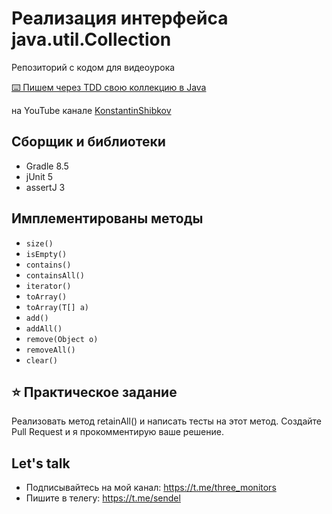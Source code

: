 # Реализация интерфейса java.util.Collection

Репозиторий с кодом для видеоурока

[⌨️ Пишем через TDD свою коллекцию в Java](https://youtu.be/NW8nX5v_bUA)

на YouTube канале [KonstantinShibkov](https://www.youtube.com/@KonstantinShibkov)

## Сборщик и библиотеки

- Gradle 8.5
- jUnit 5
- assertJ 3

## Имплементированы методы

- `size()`
- `isEmpty()`
- `contains()`
- `containsAll()`
- `iterator()`
- `toArray()`
- `toArray(T[] a)`
- `add()`
- `addAll()`
- `remove(Object o)`
- `removeAll()`
- `clear()`

## ⭐ Практическое задание

Реализовать метод retainAll() и написать тесты на этот метод.
Создайте Pull Request и я прокомментирую ваше решение.

## Let's talk

- Подписывайтесь на мой канал:
https://t.me/three_monitors
- Пишите в телегу:
https://t.me/sendel


